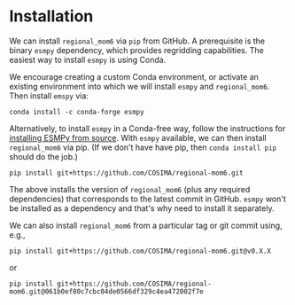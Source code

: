 Installation
============

We can install `regional_mom6` via `pip` from GitHub. A prerequisite is the binary `esmpy`
dependency, which provides regridding capabilities. The easiest way to install `esmpy` is using Conda.

We encourage creating a custom Conda environment, or activate an existing environment into which we
will install `esmpy` and `regional_mom6`. Then install `emspy` via:

```{code-block} bash
conda install -c conda-forge esmpy
```

Alternatively, to install `esmpy` in a Conda-free way, follow the instructions for [installing ESMPy from
source](https://earthsystemmodeling.org/esmpy_doc/release/latest/html/install.html#installing-esmpy-from-source).
With `esmpy` available, we can then install `regional_mom6` via pip. (If we don't have have pip, then `conda install pip`
should do the job.)

```{code-block} bash
pip install git+https://github.com/COSIMA/regional-mom6.git
```

The above installs the version of `regional_mom6` (plus any required dependencies) that corresponds
to the latest commit in GitHub. `esmpy` won't be installed as a dependency and that's why need to
install it separately.

We can also install `regional_mom6` from a particular tag or git commit using, e.g.,

```{code-block} bash
pip install git+https://github.com/COSIMA/regional-mom6.git@v0.X.X
```

or

```{code-block} bash
pip install git+https://github.com/COSIMA/regional-mom6.git@061b0ef80c7cbc04de0566df329c4ea472002f7e
```
